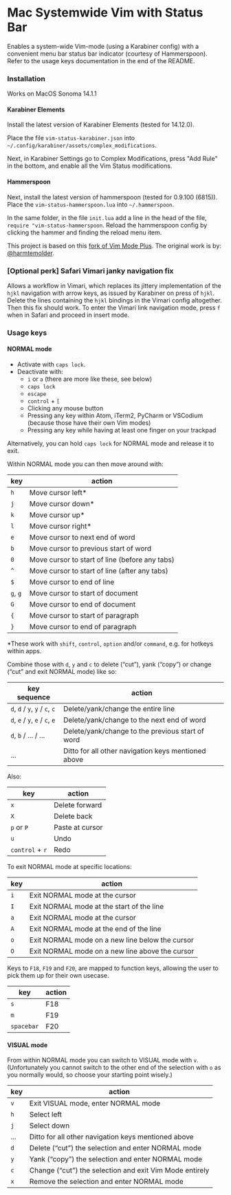 # Mac Systemwide Vim with Status Bar

Enables a system-wide Vim-mode (using a Karabiner config) with a 
convenient menu bar status bar indicator (courtesy of Hammerspoon).
Refer to the usage keys documentation in the end of the README.

### Installation

Works on MacOS Sonoma 14.1.1

#### Karabiner Elements

Install the latest version of Karabiner Elements (tested for 14.12.0).

Place the file `vim-status-karabiner.json`  into `~/.config/karabiner/assets/complex_modifications`.

Next, in Karabiner Settings go to Complex Modifications, press "Add
Rule" in the bottom, and enable all the Vim Status modifications.

#### Hammerspoon

Next, install the latest version of hammerspoon (tested for 0.9.100
(6815)).
Place the `vim-status-hammerspoon.lua` into `~/.hammerspoon`.

In the same folder, in the file `init.lua` add a line in the head of the
file, `require "vim-status-hammerspoon`.
Reload the hammerspoon config by clicking the hammer and finding the
reload menu item.

This project is based on this 
[fork of Vim Mode Plus](https://github.com/pqrs-org/KE-complex_modifications/blob/88ba4cfcce91fb8037a96366bec36c3906565199/public/json/vim_mode_plus_better_notifications.json#L4).
The original work is by: [@harmtemolder](https://github.com/harmtemolder).

### [Optional perk] Safari Vimari janky navigation fix

Allows a workflow in Vimari, which replaces its jittery implementation
of the `hjkl` navigation with arrow keys, as issued by Karabiner on
press of `hjkl`.
Delete the lines containing the `hjkl` bindings in the Vimari config
altogether.
Then this fix should work.
To enter the Vimari link navigation mode, press `f` when in Safari and
proceed in insert mode.

### Usage keys

#### NORMAL mode

- Activate with `caps lock`.
- Deactivate with:
  - `i` or `a` (there are more like these, see below)
  - `caps lock`
  - `escape`
  - `control` + `[`
  - Clicking any mouse button
  - Pressing any key within Atom, iTerm2, PyCharm or VSCodium (because those have their own Vim modes)
  - Pressing any key while having at least one finger on your trackpad

Alternatively, you can hold `caps lock` for NORMAL mode and release it to exit.

Within NORMAL mode you can then move around with:

| key         | action                                  |
|-------------|-----------------------------------------|
| `h`         | Move cursor left*                       |
| `j`         | Move cursor down*                       |
| `k`         | Move cursor up*                         |
| `l`         | Move cursor right*                      |
| `e`         | Move cursor to next end of word         |
| `b`         | Move cursor to previous start of word   |
| `0`         | Move cursor to start of line (before any tabs) |
| `^`         | Move cursor to start of line (after any tabs)  |
| `$`         | Move cursor to end of line              |
| `g`, `g`    | Move cursor to start of document        |
| `G`         | Move cursor to end of document          |
| `{`         | Move cursor to start of paragraph       |
| `}`         | Move cursor to end of paragraph         |

*These work with `shift`, `control`, `option` and/or `command`, e.g. for hotkeys within apps.

Combine those with `d`, `y` and `c` to delete (“cut”), yank (“copy”) or change (“cut” and exit NORMAL mode) like so:

| key sequence             | action                                 |
|--------------------------|----------------------------------------|
| `d`, `d` / `y`, `y` / `c`, `c` | Delete/yank/change the entire line |
| `d`, `e` / `y`, `e` / `c`, `e` | Delete/yank/change to the next end of word |
| `d`, `b` / ... / ...      | Delete/yank/change to the previous start of word |
| ...                      | Ditto for all other navigation keys mentioned above |

Also:

| key                      | action                                  |
|--------------------------|-----------------------------------------|
| `x`                      | Delete forward                          |
| `X`                      | Delete back                             |
| `p` or `P`               | Paste at cursor                         |
| `u`                      | Undo                                    |
| `control` + `r`          | Redo                                    |

To exit NORMAL mode at specific locations:

| key                      | action                                  |
|--------------------------|-----------------------------------------|
| `i`                      | Exit NORMAL mode at the cursor          |
| `I`                      | Exit NORMAL mode at the start of the line |
| `a`                      | Exit NORMAL mode at the cursor          |
| `A`                      | Exit NORMAL mode at the end of the line |
| `o`                      | Exit NORMAL mode on a new line below the cursor |
| `O`                      | Exit NORMAL mode on a new line above the cursor |

Keys to `F18`, `F19` and `F20`, are mapped to function keys, allowing
the user to pick them up for their own usecase.

| key                      | action                                  |
|--------------------------|-----------------------------------------|
| `s`                      | F18                                    |
| `m`                      | F19                                    |
| `spacebar`               | F20                                    |

#### VISUAL mode

From within NORMAL mode you can switch to VISUAL mode with `v`.
(Unfortunately you cannot switch to the other end of the selection with
`o` as you normally would, so choose your starting point wisely.)

| key                      | action                                  |
|--------------------------|-----------------------------------------|
| `v`                      | Exit VISUAL mode, enter NORMAL mode     |
| `h`                      | Select left                             |
| `j`                      | Select down                             |
| ...                      | Ditto for all other navigation keys mentioned above |
| `d`                      | Delete (“cut”) the selection and enter NORMAL mode |
| `y`                      | Yank (“copy”) the selection and enter NORMAL mode |
| `c`                      | Change (“cut”) the selection and exit Vim Mode entirely |
| `x`                      | Remove the selection and enter NORMAL mode |

